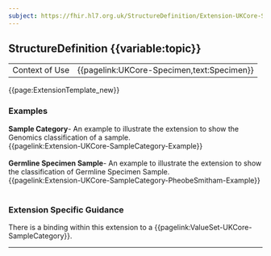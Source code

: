 ```yaml
---
subject: https://fhir.hl7.org.uk/StructureDefinition/Extension-UKCore-SampleCategory
---
```

## StructureDefinition {{variable:topic}}

<table id="addToTranspose">
<tr><td>Context of Use</td>
<td>{{pagelink:UKCore-Specimen,text:Specimen}}</td>
</tr>
</table>

{{page:ExtensionTemplate_new}}

<div id="Examples" class="tabcontent">
  <h3>Examples</h3>
  <b>Sample Category</b>- An example to illustrate the extension to show the Genomics classification of a sample.<br>
{{pagelink:Extension-UKCore-SampleCategory-Example}}
<br><br>
 <b>Germline Specimen Sample</b>- An example to illustrate the extension to show the classification of Germline Specimen Sample.<br>
{{pagelink:Extension-UKCore-SampleCategory-PheobeSmitham-Example}} 
<br><br>
</div>

<h3 id="guidance-samplecategory">Extension Specific Guidance</h3>

There is a binding within this extension to a {{pagelink:ValueSet-UKCore-SampleCategory}}.

---
